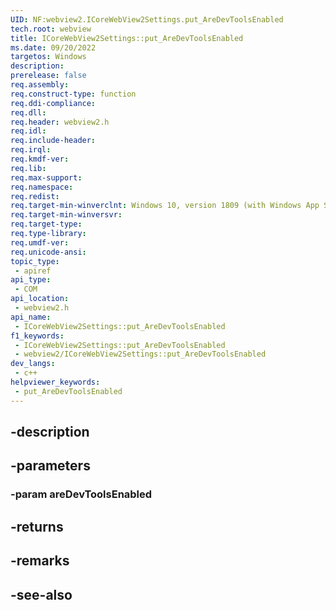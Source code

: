 ```yaml
---
UID: NF:webview2.ICoreWebView2Settings.put_AreDevToolsEnabled
tech.root: webview
title: ICoreWebView2Settings::put_AreDevToolsEnabled
ms.date: 09/20/2022
targetos: Windows
description: 
prerelease: false
req.assembly: 
req.construct-type: function
req.ddi-compliance: 
req.dll: 
req.header: webview2.h
req.idl: 
req.include-header: 
req.irql: 
req.kmdf-ver: 
req.lib: 
req.max-support: 
req.namespace: 
req.redist: 
req.target-min-winverclnt: Windows 10, version 1809 (with Windows App SDK 1.1 or later)
req.target-min-winversvr: 
req.target-type: 
req.type-library: 
req.umdf-ver: 
req.unicode-ansi: 
topic_type:
 - apiref
api_type:
 - COM
api_location:
 - webview2.h
api_name:
 - ICoreWebView2Settings::put_AreDevToolsEnabled
f1_keywords:
 - ICoreWebView2Settings::put_AreDevToolsEnabled
 - webview2/ICoreWebView2Settings::put_AreDevToolsEnabled
dev_langs:
 - c++
helpviewer_keywords:
 - put_AreDevToolsEnabled
---
```


## -description

## -parameters

### -param areDevToolsEnabled

## -returns

## -remarks

## -see-also

